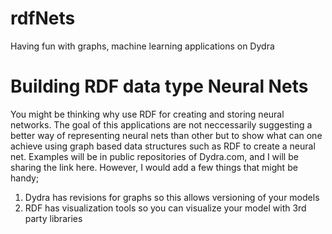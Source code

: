 # rdfNets
Having fun with graphs, machine learning applications on Dydra

# Building RDF data type Neural Nets

  You might be thinking why use RDF for creating and storing neural networks. The goal of this applications are not neccessarily 
  suggesting a better way of representing neural nets than other but to show what can one achieve using graph based data structures
  such as RDF to create a neural net. Examples will be in public repositories of Dydra.com, and I will be sharing the link here. 
 However, I would add a few things that might be handy;
 
 1) Dydra has revisions for graphs so this allows versioning of your models
 2) RDF has visualization tools so you can visualize your model with 3rd party libraries
